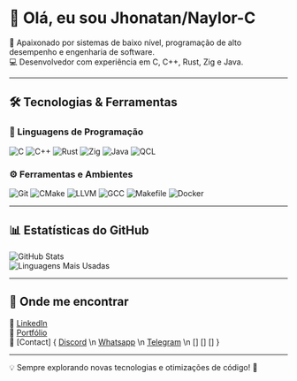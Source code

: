 # 👋 Olá, eu sou Jhonatan/Naylor-C 

🚀 Apaixonado por sistemas de baixo nível, programação de alto desempenho e engenharia de software.  
💻 Desenvolvedor com experiência em C, C++, Rust, Zig e Java.  

---

## 🛠️ Tecnologias & Ferramentas  

### 🔹 Linguagens de Programação  
![C](https://img.shields.io/badge/C-00599C?style=for-the-badge&logo=c&logoColor=white)
![C++](https://img.shields.io/badge/C++-00599C?style=for-the-badge&logo=c%2B%2B&logoColor=white)
![Rust](https://img.shields.io/badge/Rust-000000?style=for-the-badge&logo=rust&logoColor=white)
![Zig](https://img.shields.io/badge/Zig-F7A41D?style=for-the-badge&logo=zig&logoColor=black)
![Java](https://img.shields.io/badge/Java-007396?style=for-the-badge&logo=java&logoColor=white)
![QCL]()


### ⚙️ Ferramentas e Ambientes  
![Git](https://img.shields.io/badge/Git-F05032?style=for-the-badge&logo=git&logoColor=white)
![CMake](https://img.shields.io/badge/CMake-064F8C?style=for-the-badge&logo=cmake&logoColor=white)
![LLVM](https://img.shields.io/badge/LLVM-262D3A?style=for-the-badge&logo=llvm&logoColor=white)
![GCC](https://img.shields.io/badge/GCC-00599C?style=for-the-badge&logo=gnu&logoColor=white)
![Makefile](https://img.shields.io/badge/Makefile-064F8C?style=for-the-badge&logo=make&logoColor=white)
![Docker](https://img.shields.io/badge/Docker-2496ED?style=for-the-badge&logo=docker&logoColor=white)

---

## 📊 Estatísticas do GitHub  

![GitHub Stats](https://github-readme-stats.vercel.app/api?username=Naylor-C&show_icons=true&theme=red)  
![Linguagens Mais Usadas](https://github-readme-stats.vercel.app/api/top-langs/?username=Naylor-C&layout=compact&theme=dark)

---

## 🔗 Onde me encontrar  
🔹 [LinkedIn](https://www.linkedin.com/in/seu-perfil)  
🔹 [Portfólio](https://naylor-c.github.io/Naylor-C/)  
🔹 [Contact] {
   [Discord]()
   \n
   [Whatsapp](https://wa.me/5513920012625)
   \n
   [Telegram]()
   \n
   []
   []
   []
  }  

---

💡 Sempre explorando novas tecnologias e otimizações de código! 🚀

